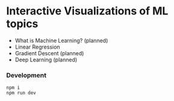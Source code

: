 # Interactive Visualizations of ML topics

- What is Machine Learning? (planned)
- Linear Regression
- Gradient Descent (planned)
- Deep Learning (planned)

### Development

```
npm i
npm run dev
```
